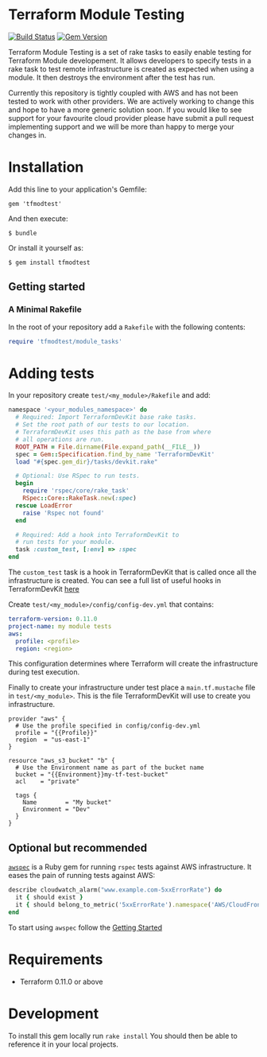 # Terraform Module Testing

[![Build Status](https://travis-ci.org/vistaprint/tfmodtest.svg?branch=master)](https://travis-ci.org/vistaprint/tfmodtest)
[![Gem Version](https://badge.fury.io/rb/tfmodtest.svg)](https://badge.fury.io/rb/tfmodtest)

Terraform Module Testing is a set of rake tasks to easily enable testing for Terraform Module developement. It allows developers to specify tests in a rake task to test remote infrastructure is created as expected when using a module. It then destroys the environment after the test has run.

Currently this repository is tightly coupled with AWS and has not been tested to work with other providers. We are actively working to change this and hope to have a more generic solution soon. If you would like to see support for your favourite cloud provider please have submit a pull request implementing support and we will be more than happy to merge your changes in.

# Installation
Add this line to your application's Gemfile:

`gem 'tfmodtest'`  

And then execute:

`$ bundle`  

Or install it yourself as:

`$ gem install tfmodtest`

## Getting started

### A Minimal Rakefile

In the root of your repository add a `Rakefile` with the following contents:

```ruby
require 'tfmodtest/module_tasks'
```

# Adding tests 

In your repository create `test/<my_module>/Rakefile` and add:

```ruby
namespace '<your_modules_namespace>' do
  # Required: Import TerraformDevKit base rake tasks.
  # Set the root path of our tests to our location. 
  # TerraformDevKit uses this path as the base from where
  # all operations are run.
  ROOT_PATH = File.dirname(File.expand_path(__FILE__))
  spec = Gem::Specification.find_by_name 'TerraformDevKit'
  load "#{spec.gem_dir}/tasks/devkit.rake"

  # Optional: Use RSpec to run tests.
  begin
    require 'rspec/core/rake_task'
    RSpec::Core::RakeTask.new(:spec)
  rescue LoadError
    raise 'Rspec not found'
  end

  # Required: Add a hook into TerraformDevKit to 
  # run tests for your module. 
  task :custom_test, [:env] => :spec
end
```

The `custom_test` task is a hook in TerraformDevKit that is called once all the infrastructure is created. You can see a full list of useful hooks in TerraformDevKit [here](https://github.com/vistaprint/TerraformDevKit#tasks-and-hooks)

Create `test/<my_module>/config/config-dev.yml` that contains:

```yml
terraform-version: 0.11.0
project-name: my module tests
aws:
  profile: <profile>
  region: <region>

```

This configuration determines where Terraform will create the infrastructure during test execution. 

Finally to create your infrastructure under test place a `main.tf.mustache` file in `test/<my_module>`. This is the file TerraformDevKit will use to create you infrastructure. 

```hcl
provider "aws" {
  # Use the profile specified in config/config-dev.yml
  profile = "{{Profile}}"
  region  = "us-east-1"
}

resource "aws_s3_bucket" "b" {
  # Use the Environment name as part of the bucket name
  bucket = "{{Environment}}my-tf-test-bucket"
  acl    = "private"

  tags {
    Name        = "My bucket"
    Environment = "Dev"
  }
}
```

## Optional but recommended

[`awspec`](https://github.com/k1LoW/awspec) is a Ruby gem for running `rspec` tests against AWS infrastructure. It eases the pain of running tests against AWS:

```ruby
describe cloudwatch_alarm("www.example.com-5xxErrorRate") do
  it { should exist }
  it { should belong_to_metric('5xxErrorRate').namespace('AWS/CloudFront') }
end
```

To start using `awspec` follow the [Getting Started ](https://github.com/k1LoW/awspec#getting-started) 

# Requirements

* Terraform 0.11.0 or above

# Development

To install this gem locally run `rake install` You should then be able to reference it in your local projects.


